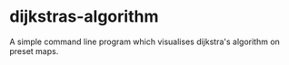 # dijkstras-algorithm

A simple command line program which visualises dijkstra's algorithm on preset maps.

